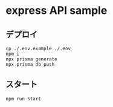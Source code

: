 # express API sample

## デプロイ
```shell
cp ./.env.example ./.env
npm i
npx prisma generate
npx prisma db push
```

## スタート
```shell
npm run start
```
